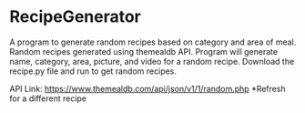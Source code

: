 # RecipeGenerator

A program to generate random recipes based on category and area of meal. Random recipes generated using themealdb API. Program will generate name, category, area, picture, and video for a random recipe. Download the recipe.py file and run to get random recipes.

API Link: https://www.themealdb.com/api/json/v1/1/random.php
*Refresh for a different recipe
